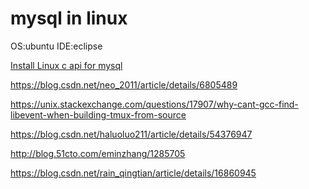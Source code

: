 # mysql in linux

OS:ubuntu
IDE:eclipse


[Install Linux c api for mysql](https://dev.mysql.com/doc/refman/5.7/en/c-api-building-clients.html)

https://blog.csdn.net/neo_2011/article/details/6805489

https://unix.stackexchange.com/questions/17907/why-cant-gcc-find-libevent-when-building-tmux-from-source

https://blog.csdn.net/haluoluo211/article/details/54376947

http://blog.51cto.com/eminzhang/1285705

https://blog.csdn.net/rain_qingtian/article/details/16860945
